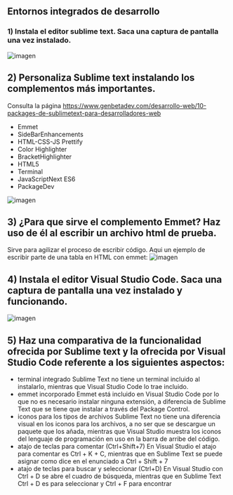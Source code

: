 ## **Entornos integrados de desarrollo**

### 1) Instala el editor sublime text. Saca una captura de pantalla una vez instalado.

![imagen](https://raw.githubusercontent.com/Jesusjp759/Apuntes_ED/main/Imagenes/sublimetext.png)

## 2) Personaliza Sublime text instalando los complementos más importantes. 
Consulta la página https://www.genbetadev.com/desarrollo-web/10-packages-de-sublimetext-para-desarrolladores-web

- Emmet
- SideBarEnhancements
- HTML-CSS-JS Prettify
- Color Highlighter
- BracketHighlighter 
- HTML5
- Terminal
- JavaScriptNext ES6
- PackageDev

![imagen](https://raw.githubusercontent.com/Jesusjp759/Apuntes_ED/main/Imagenes/sublimeextension.png)

## 3) ¿Para que sirve el complemento Emmet? Haz uso de él al escribir un archivo html de prueba.
Sirve para agilizar el proceso de escribir código. Aqui un ejemplo de escribir parte de una tabla en HTML con emmet:
![imagen](https://raw.githubusercontent.com/Jesusjp759/Apuntes_ED/main/Imagenes/sublimemmet.png)

## 4) Instala el editor Visual Studio Code. Saca una captura de pantalla una vez instalado y funcionando.
![imagen](https://raw.githubusercontent.com/Jesusjp759/Apuntes_ED/main/Imagenes/vscode.png)

## 5) Haz una comparativa de la funcionalidad ofrecida por Sublime text y la ofrecida por Visual Studio Code referente a los siguientes aspectos:

   - terminal integrado
Sublime Text no tiene un terminal incluido al instalarlo, mientras que Visual Studio Code lo trae incluido.
   - emmet incorporado
Emmet está incluido en Visual Studio Code por lo que no es necesario instalar ninguna extensión, a diferencia de Sublime Text que se tiene que instalar a través del Package Control.
   - iconos para los tipos de archivos
Sublime Text no tiene una diferencia visual en los iconos para los archivos, a no ser que se descargue un paquete que los añada, mientras que Visual Studio muestra los iconos del lenguaje de programación en uso en la barra de arribe del código.
   - atajo de teclas para comentar (Ctrl+Shift+7)
En Visual Studio el atajo para comentar es Ctrl + K + C, mientras que en Sublime Text se puede asignar como dice en el enunciado a Ctrl + Shift + 7
   - atajo de teclas para buscar y seleccionar (Ctrl+D)
En Visual Studio con Ctrl + D se abre el cuadro de búsqueda, mientras que en Sublime Text Ctrl + D es para seleccionar y Ctrl + F para encontrar
